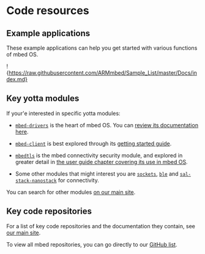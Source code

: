 # Code resources

## Example applications

These example applications can help you get started with various functions of mbed OS.

!{https://raw.githubusercontent.com/ARMmbed/Sample_List/master/Docs/index.md}

## Key yotta modules

If your'e interested in specific yotta modules:

* [``mbed-drivers``](https://www.mbed.com/en/development/software/mbed-yotta/search/result/module/mbed-drivers/) is the heart of mbed OS. You can [review its documentation here](https://docs.mbed.com/docs/mbed-drivers-api/en/latest/api/index.html).

* [``mbed-client``](https://www.mbed.com/en/development/software/mbed-yotta/search/result/module/mbed-client/) is best explored through its [getting started guide](https://docs.mbed.com/docs/mbed-client-guide/en/latest/).

* [``mbedtls``](https://www.mbed.com/en/development/software/mbed-yotta/search/result/module/mbedtls/) is the mbed connectivity security module, and explored in greater detail in [the user guide chapter covering its use in mbed OS](Full_Guide/mbed_tls.md).

* Some other modules that might interest you are [``sockets``](https://www.mbed.com/en/development/software/mbed-yotta/search/result/module/sockets/), [``ble``](https://www.mbed.com/en/development/software/mbed-yotta/search/result/module/ble/) and [``sal-stack-nanostack``](https://www.mbed.com/en/development/software/mbed-yotta/search/result/module/sal-stack-nanostack/) for connectivity.

You can search for other modules [on our main site](https://www.mbed.com/en/development/software/mbed-yotta/).

## Key code repositories

For a list of key code repositories and the documentation they contain, see [our main site](http://mbed.com/en/development/getting-started/get-code/).

To view all mbed repositories, you can go directly to our [GitHub list](https://github.com/ARMmbed).
